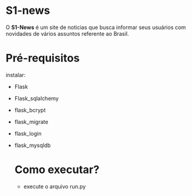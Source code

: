 # S1-news

O **S1-News** é um site de noticias que busca informar seus usuários com novidades de vários assuntos referente ao Brasil.

# Pré-requisitos

instalar:

- Flask
- Flask_sqlalchemy
- flask_bcrypt
- flask_migrate
- flask_login
- flask_mysqldb

  # Como executar?

  - execute o arquivo run.py
